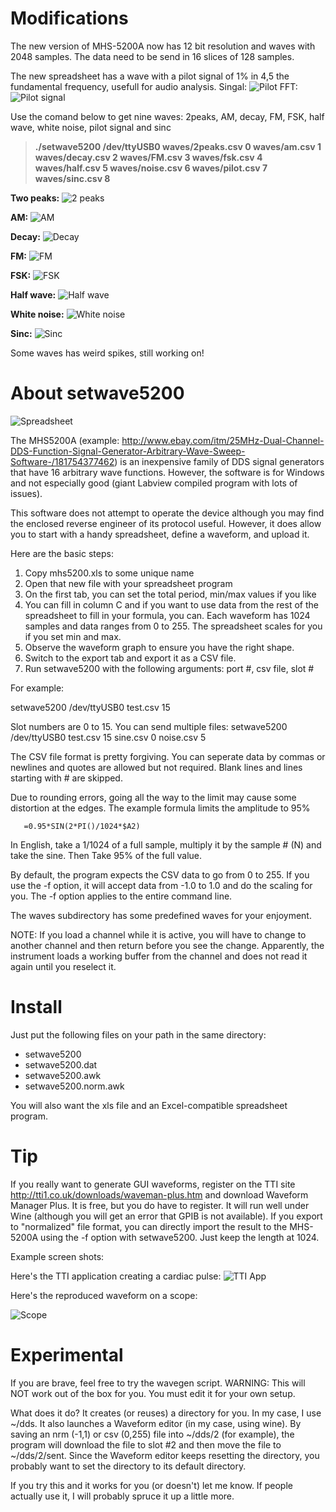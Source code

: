 Modifications
=======
The new version of MHS-5200A now has 12 bit resolution and waves with 2048 samples. The data need to be send in 16 slices of 128 samples.

The new spreadsheet has a wave with a pilot signal of 1% in 4,5 the fundamental frequency, usefull for audio analysis.
Singal:
![Pilot](https://github.com/jeffersonpimenta/new-mhs5200a-12-bits/blob/master/images/pilot.jpg)
FFT:
![Pilot signal](https://github.com/jeffersonpimenta/new-mhs5200a-12-bits/blob/master/images/pilot%20signal)

Use the comand below to get nine waves: 2peaks, AM, decay, FM, FSK, half wave, white noise, pilot signal and sinc

> **./setwave5200 /dev/ttyUSB0 waves/2peaks.csv 0 waves/am.csv 1 waves/decay.csv 2 waves/FM.csv 3 waves/fsk.csv 4 waves/half.csv 5 waves/noise.csv 6 waves/pilot.csv 7 waves/sinc.csv 8**

**Two peaks:**
![2 peaks](https://github.com/jeffersonpimenta/new-mhs5200a-12-bits/blob/master/images/2peaks.jpg)

**AM:**
![AM](https://github.com/jeffersonpimenta/new-mhs5200a-12-bits/blob/master/images/am.jpg)

**Decay:**
![Decay](https://github.com/jeffersonpimenta/new-mhs5200a-12-bits/blob/master/images/decay.jpg)

**FM:**
![FM](https://github.com/jeffersonpimenta/new-mhs5200a-12-bits/blob/master/images/fm.jpg)

**FSK:**
![FSK](https://github.com/jeffersonpimenta/new-mhs5200a-12-bits/blob/master/images/fsk.jpg)

**Half wave:**
![Half wave](https://github.com/jeffersonpimenta/new-mhs5200a-12-bits/blob/master/images/half.jpg)

**White noise:**
![White noise](https://github.com/jeffersonpimenta/new-mhs5200a-12-bits/blob/master/images/noise.jpg)

**Sinc:**
![Sinc](https://github.com/jeffersonpimenta/new-mhs5200a-12-bits/blob/master/images/sinc.jpg)

Some waves has weird spikes, still working on!

About setwave5200
=================

![Spreadsheet](https://raw.github.com/jeffersonpimenta/new-mhs5200a-12-bits/master/images/screenshot_211.png "The system in action")

The MHS5200A (example: http://www.ebay.com/itm/25MHz-Dual-Channel-DDS-Function-Signal-Generator-Arbitrary-Wave-Sweep-Software-/181754377462) is an inexpensive family of DDS signal generators that have
16 arbitrary wave functions. However, the software is for Windows and not
especially good (giant Labview compiled program with lots of issues).

This software does not attempt to operate the device although you may
find the enclosed reverse engineer of its protocol useful. However, it
does allow you to start with a handy spreadsheet, define a waveform, and
upload it.

Here are the basic steps:

1) Copy mhs5200.xls to some unique name
2) Open that new file with your spreadsheet program
3) On the first tab, you can set the total period, min/max values if you like
4) You can fill in column C and if you want to use data from the rest of the spreadsheet to fill in your formula, you can. Each waveform has 1024 samples and data ranges from 0 to 255. The spreadsheet scales for you if you set min and max.
5) Observe the waveform graph to ensure you have the right shape.
6) Switch to the export tab and export it as a CSV file.
7) Run setwave5200 with the following arguments: port #, csv file, slot #

For example:

setwave5200 /dev/ttyUSB0 test.csv 15

Slot numbers are 0 to 15. You can send multiple files:
setwave5200 /dev/ttyUSB0 test.csv 15 sine.csv 0 noise.csv 5

The CSV file format is pretty forgiving. You can seperate data by
commas or newlines and quotes are allowed but not required. Blank lines
and lines starting with # are skipped.

Due to rounding errors, going all the way to the limit may cause some
distortion at the edges. The example formula limits the amplitude to 95%

       =0.95*SIN(2*PI()/1024*$A2)

In English, take a 1/1024 of a full sample, multiply it by the sample #
(N) and take the sine. Then Take 95% of the full value.

By default, the program expects the CSV data to go from 0 to 255. If you
use the -f option, it will accept data from -1.0 to 1.0 and do the scaling
for you. The -f option applies to the entire command line.

The waves subdirectory has some predefined waves for your enjoyment.

NOTE: If you load a channel while it is active, you will have to change
to another channel and then return before you see the change. Apparently,
the instrument loads a working buffer from the channel and does not read
it again until you reselect it.


Install
=======
Just put the following files on your path in the same directory:
* setwave5200
* setwave5200.dat
* setwave5200.awk
* setwave5200.norm.awk

You will also want the xls file and an Excel-compatible spreadsheet program.


Tip
===
If you really want to generate GUI waveforms, register on the TTI site
http://tti1.co.uk/downloads/waveman-plus.htm and download Waveform Manager Plus.
It is free, but you do have to register. It will run well under Wine (although
you will get an error that GPIB is not available). If you export to  "normalized"
file format, you can directly import the result to the MHS-5200A using the
-f option with setwave5200. Just keep the length at 1024.

Example screen shots:

Here's the TTI application creating a cardiac pulse:
![TTI App](https://raw.githubusercontent.com/wd5gnr/mhs5200a/master/images/screenshot_212.png "App View")


Here's the reproduced waveform on a scope:

![Scope](https://raw.githubusercontent.com/wd5gnr/mhs5200a/master/images/cardiac.png "Scope View")

Experimental
============
If you are brave, feel free to try the wavegen script. WARNING: This will NOT
work out of the box for you. You must edit it for your own setup.

What does it do? It creates (or reuses) a directory for you. In my case, I
use ~/dds. It also launches a Waveform editor (in my case, using wine).
By saving an nrm (-1,1) or csv (0,255) file into ~/dds/2 (for example), the
program will download the file to slot #2 and then move the file to
~/dds/2/sent. Since the Waveform editor keeps resetting the directory,
you probably want to set the directory to its default directory.

If you try this and it works for you (or doesn't) let me know. If people
actually use it, I will probably spruce it up a little more.

